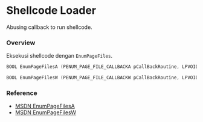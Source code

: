 # Shellcode Loader

Abusing callback to run shellcode.

### Overview

Eksekusi shellcode dengan `EnumPageFiles`.

```c++
BOOL EnumPageFilesA (PENUM_PAGE_FILE_CALLBACKA pCallBackRoutine, LPVOID pContext);

BOOL EnumPageFilesW (PENUM_PAGE_FILE_CALLBACKW pCallBackRoutine, LPVOID pContext);
```

### Reference 

- [MSDN EnumPageFilesA](https://docs.microsoft.com/en-us/windows/win32/api/psapi/nf-psapi-enumpagefilesa)
- [MSDN EnumPageFilesW](https://docs.microsoft.com/en-us/windows/win32/api/psapi/nf-psapi-enumpagefilesw)